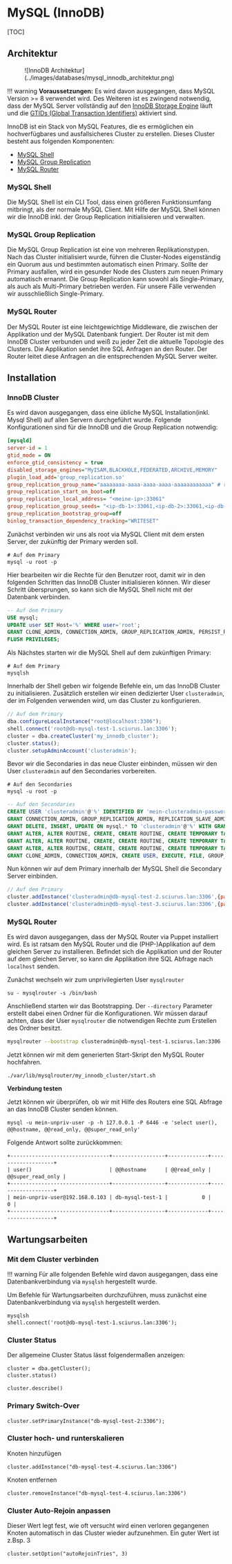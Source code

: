 # MySQL (InnoDB)

[TOC]

## Architektur
<figure markdown>
  ![InnoDB Architektur](../images/databases/mysql_innodb_architektur.png)
</figure>

!!! warning
    **Voraussetzungen:** Es wird davon ausgegangen, dass MySQL Version >= 8 verwendet wird. Des Weiteren ist es zwingend notwendig, dass
    der MySQL Server vollständig auf den [InnoDB Storage Engine](https://dev.mysql.com/doc/refman/8.0/en/innodb-storage-engine.html) läuft und
    die [GTIDs (Global Transaction Identifiers)](https://dev.mysql.com/doc/refman/8.0/en/replication-gtids.html) aktiviert sind.

InnoDB ist ein Stack von MySQL Features, die es ermöglichen ein hochverfügbares und ausfallsicheres Cluster zu erstellen.
Dieses Cluster besteht aus folgenden Komponenten:

- [MySQL Shell](https://dev.mysql.com/doc/mysql-shell/8.0/en/)
- [MySQL Group Replication](https://dev.mysql.com/doc/refman/8.0/en/group-replication.html)
- [MySQL Router](https://dev.mysql.com/doc/mysql-router/8.0/en/)

### MySQL Shell
Die MySQL Shell ist ein CLI Tool, dass einen größeren Funktionsumfang mitbringt, als der normale MySQL Client.
Mit Hilfe der MySQL Shell können wir die InnoDB inkl. der Group Replication initialisieren und verwalten.

### MySQL Group Replication
Die MySQL Group Replication ist eine von mehreren Replikationstypen. Nach das Cluster initialisiert wurde, führen
die Cluster-Nodes eigenständig ein Quorum aus und bestimmten automatisch einen Primary. Sollte der Primary ausfallen,
wird ein gesunder Node des Clusters zum neuen Primary automatisch ernannt. Die Group Replication kann sowohl als Single-Primary,
als auch als Multi-Primary betrieben werden. Für unsere Fälle verwenden wir ausschließlich Single-Primary.

### MySQL Router
Der MySQL Router ist eine leichtgewichtige Middleware, die zwischen der Applikation und der MySQL Datenbank fungiert.
Der Router ist mit dem InnoDB Cluster verbunden und weiß zu jeder Zeit die aktuelle Topologie des Clusters.
Die Applikation sendet ihre SQL Anfragen an den Router. Der Router leitet diese Anfragen an die entsprechenden MySQL Server weiter.

## Installation
### InnoDB Cluster
Es wird davon ausgegangen, dass eine übliche MySQL Installation(inkl. Mysql Shell) auf allen Servern durchgeführt wurde.
Folgende Konfigurationen sind für die InnoDB und die Group Replication notwendig:

```ini
[mysqld]
server-id = 1
gtid_mode = ON
enforce_gtid_consistency = true
disabled_storage_engines="MyISAM,BLACKHOLE,FEDERATED,ARCHIVE,MEMORY"
plugin_load_add='group_replication.so'
group_replication_group_name="aaaaaaaa-aaaa-aaaa-aaaa-aaaaaaaaaaaa" # random UUID die das Cluster eindeutig macht
group_replication_start_on_boot=off
group_replication_local_address= "<meine-ip>:33061"
group_replication_group_seeds= "<ip-db-1>:33061,<ip-db-2>:33061,<ip-db-3>:33061"
group_replication_bootstrap_group=off
binlog_transaction_dependency_tracking="WRITESET"
```

Zunächst verbinden wir uns als root via MySQL Client mit dem ersten Server, der zukünftig der Primary werden soll.

```shell
# Auf dem Primary
mysql -u root -p
```

Hier bearbeiten wir die Rechte für den Benutzer root, damit wir in den folgenden Schritten das InnoDB Cluster initialisieren können.
Wir dieser Schritt übersprungen, so kann sich die MySQL Shell nicht mit der Datenbank verbinden.

```sql
-- Auf dem Primary
USE mysql;
UPDATE user SET Host='%' WHERE user='root';
GRANT CLONE_ADMIN, CONNECTION_ADMIN, GROUP_REPLICATION_ADMIN, PERSIST_RO_VARIABLES_ADMIN, REPLICATION_APPLIER, REPLICATION_SLAVE_ADMIN, ROLE_ADMIN, SYSTEM_VARIABLES_ADMIN ON *.* TO 'root'@'%' WITH GRANT OPTION;
FLUSH PRIVILEGES;
```

Als Nächstes starten wir die MySQL Shell auf dem zukünftigen Primary:

```shell
# Auf dem Primary
mysqlsh
```

Innerhalb der Shell geben wir folgende Befehle ein, um das InnoDB Cluster zu initialisieren. Zusätzlich erstellen wir
einen dedizierter User `clusteradmin`, der im Folgenden verwenden wird, um das Cluster zu konfigurieren.

```js
// Auf dem Primary
dba.configureLocalInstance("root@localhost:3306");
shell.connect('root@db-mysql-test-1.sciurus.lan:3306');
cluster = dba.createCluster('my_innodb_cluster');
cluster.status();
cluster.setupAdminAccount('clusteradmin');
```

Bevor wir die Secondaries in das neue Cluster einbinden, müssen wir den User `clusteradmin` auf den Secondaries vorbereiten.

```shell
# Auf den Secondaries
mysql -u root -p
```

```sql
-- Auf den Secondaries
CREATE USER 'clusteradmin'@'%' IDENTIFIED BY 'mein-clusteradmin-password';
GRANT CONNECTION_ADMIN, GROUP_REPLICATION_ADMIN, REPLICATION_SLAVE_ADMIN, ROLE_ADMIN ON *.* TO 'clusteradmin'@'%' WITH GRANT OPTION;
GRANT DELETE, INSERT, UPDATE ON mysql.* TO 'clusteradmin'@'%' WITH GRANT OPTION;
GRANT ALTER, ALTER ROUTINE, CREATE, CREATE ROUTINE, CREATE TEMPORARY TABLES, CREATE VIEW, DELETE, DROP, EVENT, EXECUTE, INDEX, INSERT, LOCK TABLES, REFERENCES, SHOW VIEW, TRIGGER, UPDATE ON mysql_innodb_cluster_metadata.* TO 'clusteradmin'@'%' WITH GRANT OPTION;
GRANT ALTER, ALTER ROUTINE, CREATE, CREATE ROUTINE, CREATE TEMPORARY TABLES, CREATE VIEW, DELETE, DROP, EVENT, EXECUTE, INDEX, INSERT, LOCK TABLES, REFERENCES, SHOW VIEW, TRIGGER, UPDATE ON mysql_innodb_cluster_metadata_bkp.* TO 'clusteradmin'@'%' WITH GRANT OPTION;
GRANT ALTER, ALTER ROUTINE, CREATE, CREATE ROUTINE, CREATE TEMPORARY TABLES, CREATE VIEW, DELETE, DROP, EVENT, EXECUTE, INDEX, INSERT, LOCK TABLES, REFERENCES, SHOW VIEW, TRIGGER, UPDATE ON mysql_innodb_cluster_metadata_previous.* TO 'clusteradmin'@'%' WITH GRANT OPTION;
GRANT CLONE_ADMIN, CONNECTION_ADMIN, CREATE USER, EXECUTE, FILE, GROUP_REPLICATION_ADMIN, PERSIST_RO_VARIABLES_ADMIN, PROCESS, RELOAD, REPLICATION CLIENT, REPLICATION SLAVE, REPLICATION_APPLIER, REPLICATION_SLAVE_ADMIN, ROLE_ADMIN, SELECT, SHUTDOWN, SYSTEM_VARIABLES_ADMIN ON *.* TO 'clusteradmin'@'%' WITH GRANT OPTION;
```

Nun können wir auf dem Primary innerhalb der MySQL Shell die Secondary Server einbinden.

```js
// Auf dem Primary
cluster.addInstance('clusteradmin@db-mysql-test-2.sciurus.lan:3306',{password: 'mein-clusteradmin-password'});
cluster.addInstance('clusteradmin@db-mysql-test-3.sciurus.lan:3306',{password: 'mein-clusteradmin-password'});
```

### MySQL Router
Es wird davon ausgegangen, dass der MySQL Router via Puppet installiert wird.
Es ist ratsam den MySQL Router und die (PHP-)Applikation auf dem gleichen Server zu installieren. Befindet sich die
Applikation und der Router auf dem gleichen Server, so kann die Applikation ihre SQL Abfrage nach `localhost` senden.

Zunächst wechseln wir zum unprivilegierten User `mysqlrouter`

```shell
su - mysqlrouter -s /bin/bash
```

Anschließend starten wir das Bootstrapping. Der `--directory` Parameter erstellt dabei einen Ordner für die Konfigurationen.
Wir müssen darauf achten, dass der User `mysqlrouter` die notwendigen Rechte zum Erstellen des Ordner besitzt.

```bash
mysqlrouter --bootstrap clusteradmin@db-mysql-test-1.sciurus.lan:3306 --directory /var/lib/mysqlrouter/my_innodb_cluster
```

Jetzt können wir mit dem generierten Start-Skript den MySQL Router hochfahren.

```shell
./var/lib/mysqlrouter/my_innodb_cluster/start.sh
```

**Verbindung testen**

Jetzt können wir überprüfen, ob wir mit Hilfe des Routers eine SQL Abfrage an das InnoDB Cluster senden können.

```shell
mysql -u mein-unpriv-user -p -h 127.0.0.1 -P 6446 -e 'select user(), @@hostname, @@read_only, @@super_read_only'
```

Folgende Antwort sollte zurückkommen:

```
+--------------------------------+-----------------+-------------+-------------------+
| user()                         | @@hostname      | @@read_only | @@super_read_only |
+--------------------------------+-----------------+-------------+-------------------+
| mein-unpriv-user@192.168.0.103 | db-mysql-test-1 |           0 |                 0 |
+--------------------------------+-----------------+-------------+-------------------+
```

## Wartungsarbeiten
### Mit dem Cluster verbinden
!!! warning
    Für alle folgenden Befehle wird davon ausgegangen, dass eine Datenbankverbindung via `mysqlsh` hergestellt wurde.

Um Befehle für Wartungsarbeiten durchzuführen, muss zunächst eine Datenbankverbindung via `mysqlsh` hergestellt werden.

```
mysqlsh
shell.connect('root@db-mysql-test-1.sciurus.lan:3306');
```

### Cluster Status
Der allgemeine Cluster Status lässt folgendermaßen anzeigen:

```
cluster = dba.getCluster();
cluster.status()
```

```
cluster.describe()
```

### Primary Switch-Over
```
cluster.setPrimaryInstance("db-mysql-test-2:3306");
```

### Cluster hoch- und runterskalieren
Knoten hinzufügen

```
cluster.addInstance("db-mysql-test-4.sciurus.lan:3306")
```

Knoten entfernen
```
cluster.removeInstance("db-mysql-test-4.sciurus.lan:3306")
```

### Cluster Auto-Rejoin anpassen
Dieser Wert legt fest, wie oft versucht wird einen verloren gegangenen Knoten automatisch in das Cluster wieder aufzunehmen.
Ein guter Wert ist z.Bsp. 3

```
cluster.setOption("autoRejoinTries", 3)
```
